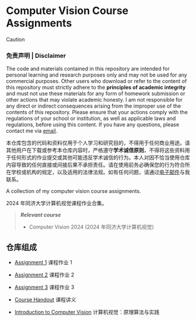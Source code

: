# Computer Vision Course Assignments

> [!CAUTION]
> ### 免责声明 | Disclaimer
>
> The code and materials contained in this repository are intended for personal learning and research purposes only and may not be used for any commercial purposes. Other users who download or refer to the content of this repository must strictly adhere to the **principles of academic integrity** and must not use these materials for any form of homework submission or other actions that may violate academic honesty. I am not responsible for any direct or indirect consequences arising from the improper use of the contents of this repository. Please ensure that your actions comply with the regulations of your school or institution, as well as applicable laws and regulations, before using this content. If you have any questions, please contact me via [email](mailto:minmuslin@outlook.com).
>
> 本仓库包含的代码和资料仅用于个人学习和研究目的，不得用于任何商业用途。请其他用户在下载或参考本仓库内容时，严格遵守**学术诚信原则**，不得将这些资料用于任何形式的作业提交或其他可能违反学术诚信的行为。本人对因不恰当使用仓库内容导致的任何直接或间接后果不承担责任。请在使用前务必确保您的行为符合所在学校或机构的规定，以及适用的法律法规。如有任何问题，请通过[电子邮件](mailto:minmuslin@outlook.com)与我联系。

A collection of my computer vision course assignments.

2024 年同济大学计算机视觉课程作业合集。

> ***Relevant course***
> * Computer Vision 2024 (2024 年同济大学计算机视觉)

## 仓库组成

* [Assignment 1](Assignment_1)
课程作业 1

* [Assignment 2](Assignment_2)
课程作业 2

* [Assignment 3](Assignment_3)
课程作业 3

* [Course Handout](Course_Handout)
课程讲义

* [Introduction to Computer Vision](Introduction_to_Computer_Vision.pdf)
计算机视觉：原理算法与实践

